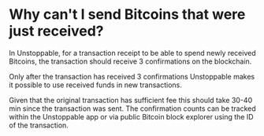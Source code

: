 # Why can't I send Bitcoins that were just received?

In Unstoppable, for a transaction receipt to be able to spend newly received Bitcoins, the transaction should receive 3 confirmations on the blockchain.

Only after the transaction has received 3 confirmations Unstoppable makes it possible to use received funds in new transactions.

Given that the original transaction has sufficient fee this should take 30-40 min since the transaction was sent. The confirmation counts can be tracked within the Unstoppable app or via public Bitcoin block explorer using the ID of the transaction.


